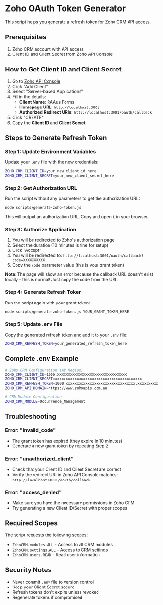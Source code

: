 # Zoho OAuth Token Generator

This script helps you generate a refresh token for Zoho CRM API access.

## Prerequisites

1. Zoho CRM account with API access
2. Client ID and Client Secret from Zoho API Console

## How to Get Client ID and Client Secret

1. Go to [Zoho API Console](https://api-console.zoho.com.au/)
2. Click "Add Client"
3. Select "Server-based Applications"
4. Fill in the details:
   - **Client Name**: RAAus Forms
   - **Homepage URL**: `http://localhost:3001`
   - **Authorized Redirect URIs**: `http://localhost:3001/oauth/callback`
5. Click "CREATE"
6. Copy the **Client ID** and **Client Secret**

## Steps to Generate Refresh Token

### Step 1: Update Environment Variables

Update your `.env` file with the new credentials:

```bash
ZOHO_CRM_CLIENT_ID=your_new_client_id_here
ZOHO_CRM_CLIENT_SECRET=your_new_client_secret_here
```

### Step 2: Get Authorization URL

Run the script without any parameters to get the authorization URL:

```bash
node scripts/generate-zoho-token.js
```

This will output an authorization URL. Copy and open it in your browser.

### Step 3: Authorize Application

1. You will be redirected to Zoho's authorization page
2. Select the duration (10 minutes is fine for setup)
3. Click "Accept"
4. You will be redirected to: `http://localhost:3001/oauth/callback?code=XXXXXXXXXX`
5. Copy the `code` parameter value (this is your grant token)

**Note**: The page will show an error because the callback URL doesn't exist locally - this is normal! Just copy the code from the URL.

### Step 4: Generate Refresh Token

Run the script again with your grant token:

```bash
node scripts/generate-zoho-token.js YOUR_GRANT_TOKEN_HERE
```

### Step 5: Update .env File

Copy the generated refresh token and add it to your `.env` file:

```bash
ZOHO_CRM_REFRESH_TOKEN=your_generated_refresh_token_here
```

## Complete .env Example

```bash
# Zoho CRM Configuration (AU Region)
ZOHO_CRM_CLIENT_ID=1000.XXXXXXXXXXXXXXXXXXXXXXXXXXXXXXXX
ZOHO_CRM_CLIENT_SECRET=xxxxxxxxxxxxxxxxxxxxxxxxxxxxxxxxxxxxxxxx
ZOHO_CRM_REFRESH_TOKEN=1000.xxxxxxxxxxxxxxxxxxxxxxxxxxxxxxxx.xxxxxxxxxxxxxxxxxxxxxxxxxxxxxxxx
ZOHO_CRM_API_DOMAIN=https://www.zohoapis.com.au

# CRM Module Configuration
ZOHO_CRM_MODULE=Occurrence_Management
```

## Troubleshooting

### Error: "invalid_code"
- The grant token has expired (they expire in 10 minutes)
- Generate a new grant token by repeating Step 2

### Error: "unauthorized_client"
- Check that your Client ID and Client Secret are correct
- Verify the redirect URI in Zoho API Console matches: `http://localhost:3001/oauth/callback`

### Error: "access_denied"
- Make sure you have the necessary permissions in Zoho CRM
- Try generating a new Client ID/Secret with proper scopes

## Required Scopes

The script requests the following scopes:
- `ZohoCRM.modules.ALL` - Access to all CRM modules
- `ZohoCRM.settings.ALL` - Access to CRM settings
- `ZohoCRM.users.READ` - Read user information

## Security Notes

- Never commit `.env` file to version control
- Keep your Client Secret secure
- Refresh tokens don't expire unless revoked
- Regenerate tokens if compromised
